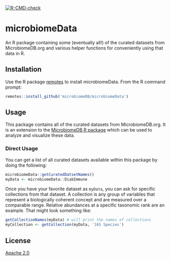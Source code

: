 <!-- badges: start -->
  [![R-CMD-check](https://github.com/microbiomeDB/microbiomeData/actions/workflows/R-CMD-check.yaml/badge.svg)](https://github.com/microbiomeDB/microbiomeData/actions/workflows/R-CMD-check.yaml)
  <!-- badges: end -->


# microbiomeData
An R package containing some (eventually all!) of the curated datasets from MicrobiomeDB.org and various helper functions for conveniently using that data in R.

## Installation

Use the R package [remotes](https://cran.r-project.org/web/packages/remotes/index.html) to install microbiomeData. From the R command prompt:

```R
remotes::install_github('microbiomeDB/microbiomeData')
```

## Usage
This package contains all of the curated datasets from MicrobiomeDB.org. It is an extension to the [MicrobiomeDB R package](https://github.com/microbiomeDB/MicrobiomeDB) which can be used to analyze and visualize these data.

### Direct Usage
You can get a list of all curated datasets available within this package by doing the following:

```R
microbiomeData::getCuratedDatsetNames()
myData <- microbiomeData::DiabImmune
```

Once you have your favorite dataset as `myData`, you can ask for specific collections from that dataset. A collection is any group of variables that represent a biologically coherent concept and are measured over a comparable range. Relative abundances at a specific taxonomic rank are an example. That might look something like:

```R
getCollectionNames(myData) # will print the names of collections
myCollection <- getCollection(myData, '16S Species')

```

## License
[Apache 2.0](https://www.apache.org/licenses/LICENSE-2.0.txt)